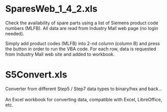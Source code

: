 # SparesWeb_1_4_2.xls
Check the availability of spare parts using a list of Siemens product code numbers (MLFB).
All data are read from Industry Mall web page (no login needed).

Simply add product codes (MLFB) into 2-nd column (column B) and press the button in order to run the VBA code.
For each row, data is requested from Industry Mall web site and added to workbook.

# S5Convert.xls
Converter from different Step5 / Step7 data types to binary/hex and back...<br><br>
An Excel workbook for converting data, compatible with Excel, LibreOffice, etc.<br><br>
